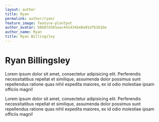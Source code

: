 ```yaml
---
layout: author
title: Ryan
permalink: author/ryan/
feature_image: feature-plantpot
author_avatar: b0b87d301eac441434be0a91dfb161be
author_name: Ryan
title: Ryan Billingsley
---
```


# Ryan Billingsley

Lorem ipsum dolor sit amet, consectetur adipisicing elit. Perferendis necessitatibus repellat et similique, assumenda dolor possimus sunt repellendus ratione quas nihil expedita maiores, ex id odio molestiae ipsam officiis magni!

Lorem ipsum dolor sit amet, consectetur adipisicing elit. Perferendis necessitatibus repellat et similique, assumenda dolor possimus sunt repellendus ratione quas nihil expedita maiores, ex id odio molestiae ipsam officiis magni!
